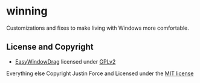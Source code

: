# winning

Customizations and fixes to make living with Windows more comfortable.


## License and Copyright

* [EasyWindowDrag][] licensed under [GPLv2][]

Everything else Copyright Justin Force and Licensed under the [MIT license][]

[EasyWindowDrag]: https://www.autohotkey.com/docs/scripts/EasyWindowDrag_(KDE).htm
[GPLv2]: https://www.autohotkey.com/docs/license.htm
[MIT license]: http://www.opensource.org/licenses/MIT
